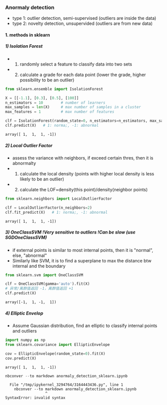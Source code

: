 ### Anormaly detection 
- type 1: outlier detection, semi-supervised (outliers are inside the data)
- type 2: novelty detection, unsupervided (outliers are from new data)

#### 1. methods in sklearn
##### 1) Isolation Forest 
- 1) randomly select a feature to classify data into two sets
- 2) calculate a grade for each data point (lower the grade, higher possibility to be an outlier)


```python
from sklearn.ensemble import IsolationForest

X = [[-1.1], [0.3], [0.5], [100]]
n_estimators = 10        # number of learners
max_samples = len(X)     # max number of samples in a cluster
max_features = 1         # max number of features

clf = IsolationForest(random_state=0, n_estimators=n_estimators, max_samples=max_samples, max_features=max_features).fit(X)
clf.predict(X)   # 1: norma;, -1: abnormal
```




    array([ 1,  1,  1, -1])



##### 2) Local Outlier Factor
- assess the variance with neighbors, if exceed certain thres, then it is abnormalty
- 1) calculate the local density (points with higher local density is less likely to be an outlier)
- 2) calculate the LOF=density(this point)/density(neighbor points)


```python
from sklearn.neighbors import LocalOutlierFactor

clf = LocalOutlierFactor(n_neighbors=2)
clf.fit_predict(X)   # 1: norma;, -1: abnormal
```




    array([ 1,  1,  1, -1])



##### 3) OneClassSVM !Very sensitive to outliers !Can be slow (use SGDOneClassSVM)
- if external points is similar to most internal points, then it is "normal", else, "abnormal" 
- Similarly like SVM, it is to find a superplane to max the distance btw internal and the boundary


```python
from sklearn.svm import OneClassSVM

clf = OneClassSVM(gamma='auto').fit(X)
# 异常/离群值返回 -1，离群值返回 +1
clf.predict(X)
```




    array([-1,  1, -1,  1])



##### 4) Elliptic Envelop
- Assume Gaussian distribution, find an elliptic to classify internal points and outliers


```python
import numpy as np
from sklearn.covariance import EllipticEnvelope

cov = EllipticEnvelope(random_state=0).fit(X)
cov.predict(X)
```




    array([ 1,  1,  1, -1])




```python
nbconver --to markdown anormaly_detection_sklearn.ipynb
```


      File "/tmp/ipykernel_3294764/3164443436.py", line 1
        nbconver --to markdown anormaly_detection_sklearn.ipynb
                      ^
    SyntaxError: invalid syntax




```python

```
